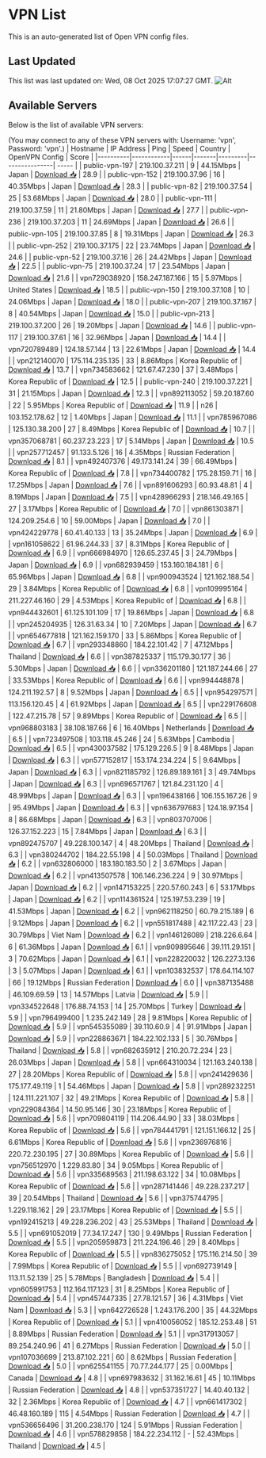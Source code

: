 # VPN List

This is an auto-generated list of Open VPN config files.

## Last Updated

This list was last updated on: Wed, 08 Oct 2025 17:07:27 GMT.
![Alt](https://repobeats.axiom.co/api/embed/186b98318ef1479477931607c1ad7d823f12451f.svg "Repobeats analytics image")

## Available Servers

Below is the list of available VPN servers:

(You may connect to any of these VPN servers with: Username: 'vpn', Password: 'vpn'.)
| Hostname | IP Address | Ping | Speed | Country | OpenVPN Config | Score |
|----------|------------|------|-------|---------|----------------| ----- |
| public-vpn-197 | 219.100.37.211 | 9 | 44.15Mbps | Japan | [Download 📥](./configs/server_0_JP.ovpn) | 28.9 |
| public-vpn-152 | 219.100.37.96 | 16 | 40.35Mbps | Japan | [Download 📥](./configs/server_1_JP.ovpn) | 28.3 |
| public-vpn-82 | 219.100.37.54 | 25 | 53.68Mbps | Japan | [Download 📥](./configs/server_2_JP.ovpn) | 28.0 |
| public-vpn-111 | 219.100.37.59 | 11 | 21.80Mbps | Japan | [Download 📥](./configs/server_3_JP.ovpn) | 27.7 |
| public-vpn-236 | 219.100.37.203 | 11 | 24.69Mbps | Japan | [Download 📥](./configs/server_4_JP.ovpn) | 26.6 |
| public-vpn-105 | 219.100.37.85 | 8 | 19.31Mbps | Japan | [Download 📥](./configs/server_5_JP.ovpn) | 26.3 |
| public-vpn-252 | 219.100.37.175 | 22 | 23.74Mbps | Japan | [Download 📥](./configs/server_6_JP.ovpn) | 24.6 |
| public-vpn-52 | 219.100.37.16 | 26 | 24.42Mbps | Japan | [Download 📥](./configs/server_7_JP.ovpn) | 22.5 |
| public-vpn-75 | 219.100.37.24 | 17 | 23.54Mbps | Japan | [Download 📥](./configs/server_8_JP.ovpn) | 21.6 |
| vpn729038920 | 158.247.187.166 | 15 | 5.97Mbps | United States | [Download 📥](./configs/server_9_US.ovpn) | 18.5 |
| public-vpn-150 | 219.100.37.108 | 10 | 24.06Mbps | Japan | [Download 📥](./configs/server_10_JP.ovpn) | 18.0 |
| public-vpn-207 | 219.100.37.167 | 8 | 40.54Mbps | Japan | [Download 📥](./configs/server_11_JP.ovpn) | 15.0 |
| public-vpn-213 | 219.100.37.200 | 26 | 19.20Mbps | Japan | [Download 📥](./configs/server_12_JP.ovpn) | 14.6 |
| public-vpn-117 | 219.100.37.61 | 16 | 32.96Mbps | Japan | [Download 📥](./configs/server_13_JP.ovpn) | 14.4 |
| vpn720789489 | 124.18.57.144 | 13 | 22.61Mbps | Japan | [Download 📥](./configs/server_14_JP.ovpn) | 14.4 |
| vpn212140070 | 175.114.235.135 | 33 | 8.86Mbps | Korea Republic of | [Download 📥](./configs/server_15_KR.ovpn) | 13.7 |
| vpn734583662 | 121.67.47.230 | 37 | 3.48Mbps | Korea Republic of | [Download 📥](./configs/server_16_KR.ovpn) | 12.5 |
| public-vpn-240 | 219.100.37.221 | 31 | 21.15Mbps | Japan | [Download 📥](./configs/server_17_JP.ovpn) | 12.3 |
| vpn892113052 | 59.20.187.60 | 22 | 5.95Mbps | Korea Republic of | [Download 📥](./configs/server_18_KR.ovpn) | 11.9 |
| n26 | 103.152.178.62 | 12 | 1.40Mbps | Japan | [Download 📥](./configs/server_19_JP.ovpn) | 11.1 |
| vpn785967086 | 125.130.38.200 | 27 | 8.49Mbps | Korea Republic of | [Download 📥](./configs/server_20_KR.ovpn) | 10.7 |
| vpn357068781 | 60.237.23.223 | 17 | 5.14Mbps | Japan | [Download 📥](./configs/server_21_JP.ovpn) | 10.5 |
| vpn257712457 | 91.133.5.126 | 16 | 4.35Mbps | Russian Federation | [Download 📥](./configs/server_22_RU.ovpn) | 8.1 |
| vpn492407376 | 49.173.141.24 | 39 | 66.49Mbps | Korea Republic of | [Download 📥](./configs/server_23_KR.ovpn) | 7.8 |
| vpn734400782 | 175.28.159.71 | 16 | 17.25Mbps | Japan | [Download 📥](./configs/server_24_JP.ovpn) | 7.6 |
| vpn891606293 | 60.93.48.81 | 4 | 8.19Mbps | Japan | [Download 📥](./configs/server_25_JP.ovpn) | 7.5 |
| vpn428966293 | 218.146.49.165 | 27 | 3.17Mbps | Korea Republic of | [Download 📥](./configs/server_26_KR.ovpn) | 7.0 |
| vpn861303871 | 124.209.254.6 | 10 | 59.00Mbps | Japan | [Download 📥](./configs/server_27_JP.ovpn) | 7.0 |
| vpn424229778 | 60.41.40.133 | 13 | 35.24Mbps | Japan | [Download 📥](./configs/server_28_JP.ovpn) | 6.9 |
| vpn161058622 | 61.96.244.33 | 37 | 8.31Mbps | Korea Republic of | [Download 📥](./configs/server_29_KR.ovpn) | 6.9 |
| vpn666984970 | 126.65.237.45 | 3 | 24.79Mbps | Japan | [Download 📥](./configs/server_30_JP.ovpn) | 6.9 |
| vpn682939459 | 153.160.184.181 | 6 | 65.96Mbps | Japan | [Download 📥](./configs/server_31_JP.ovpn) | 6.8 |
| vpn900943524 | 121.162.188.54 | 29 | 3.84Mbps | Korea Republic of | [Download 📥](./configs/server_32_KR.ovpn) | 6.8 |
| vpn109995164 | 211.227.46.160 | 29 | 4.53Mbps | Korea Republic of | [Download 📥](./configs/server_33_KR.ovpn) | 6.8 |
| vpn944432601 | 61.125.101.109 | 17 | 19.86Mbps | Japan | [Download 📥](./configs/server_34_JP.ovpn) | 6.8 |
| vpn245204935 | 126.31.63.34 | 10 | 7.20Mbps | Japan | [Download 📥](./configs/server_35_JP.ovpn) | 6.7 |
| vpn654677818 | 121.162.159.170 | 33 | 5.86Mbps | Korea Republic of | [Download 📥](./configs/server_36_KR.ovpn) | 6.7 |
| vpn293348860 | 184.22.101.42 | 7 | 47.12Mbps | Thailand | [Download 📥](./configs/server_37_TH.ovpn) | 6.6 |
| vpn387825337 | 115.179.30.177 | 36 | 5.30Mbps | Japan | [Download 📥](./configs/server_38_JP.ovpn) | 6.6 |
| vpn336201180 | 121.187.244.66 | 27 | 33.53Mbps | Korea Republic of | [Download 📥](./configs/server_39_KR.ovpn) | 6.6 |
| vpn994448878 | 124.211.192.57 | 8 | 9.52Mbps | Japan | [Download 📥](./configs/server_40_JP.ovpn) | 6.5 |
| vpn954297571 | 113.156.120.45 | 4 | 61.92Mbps | Japan | [Download 📥](./configs/server_41_JP.ovpn) | 6.5 |
| vpn229176608 | 122.47.215.78 | 57 | 9.89Mbps | Korea Republic of | [Download 📥](./configs/server_42_KR.ovpn) | 6.5 |
| vpn968803183 | 38.108.187.66 | 6 | 16.40Mbps | Netherlands | [Download 📥](./configs/server_43_NL.ovpn) | 6.5 |
| vpn723497508 | 103.118.45.246 | 24 | 5.63Mbps | Cambodia | [Download 📥](./configs/server_44_KH.ovpn) | 6.5 |
| vpn430037582 | 175.129.226.5 | 9 | 8.48Mbps | Japan | [Download 📥](./configs/server_45_JP.ovpn) | 6.3 |
| vpn577152817 | 153.174.234.224 | 5 | 9.64Mbps | Japan | [Download 📥](./configs/server_46_JP.ovpn) | 6.3 |
| vpn821185792 | 126.89.189.161 | 3 | 49.74Mbps | Japan | [Download 📥](./configs/server_47_JP.ovpn) | 6.3 |
| vpn696571767 | 121.84.231.120 | 4 | 48.99Mbps | Japan | [Download 📥](./configs/server_48_JP.ovpn) | 6.3 |
| vpn196438166 | 106.155.167.26 | 9 | 95.49Mbps | Japan | [Download 📥](./configs/server_49_JP.ovpn) | 6.3 |
| vpn636797683 | 124.18.97.154 | 8 | 86.68Mbps | Japan | [Download 📥](./configs/server_50_JP.ovpn) | 6.3 |
| vpn803707006 | 126.37.152.223 | 15 | 7.84Mbps | Japan | [Download 📥](./configs/server_51_JP.ovpn) | 6.3 |
| vpn892475707 | 49.228.100.147 | 4 | 48.20Mbps | Thailand | [Download 📥](./configs/server_52_TH.ovpn) | 6.3 |
| vpn380244702 | 184.22.55.198 | 4 | 50.03Mbps | Thailand | [Download 📥](./configs/server_53_TH.ovpn) | 6.2 |
| vpn632806000 | 183.180.183.50 | 2 | 3.67Mbps | Japan | [Download 📥](./configs/server_54_JP.ovpn) | 6.2 |
| vpn413507578 | 106.146.236.224 | 9 | 30.97Mbps | Japan | [Download 📥](./configs/server_55_JP.ovpn) | 6.2 |
| vpn147153225 | 220.57.60.243 | 6 | 53.17Mbps | Japan | [Download 📥](./configs/server_56_JP.ovpn) | 6.2 |
| vpn114361524 | 125.197.53.239 | 19 | 41.53Mbps | Japan | [Download 📥](./configs/server_57_JP.ovpn) | 6.2 |
| vpn962118250 | 60.79.215.189 | 6 | 9.12Mbps | Japan | [Download 📥](./configs/server_58_JP.ovpn) | 6.2 |
| vpn551817488 | 42.117.22.43 | 23 | 30.79Mbps | Viet Nam | [Download 📥](./configs/server_59_VN.ovpn) | 6.2 |
| vpn146126089 | 218.226.6.64 | 6 | 61.36Mbps | Japan | [Download 📥](./configs/server_60_JP.ovpn) | 6.1 |
| vpn909895646 | 39.111.29.151 | 3 | 70.62Mbps | Japan | [Download 📥](./configs/server_61_JP.ovpn) | 6.1 |
| vpn228220032 | 126.227.3.136 | 3 | 5.07Mbps | Japan | [Download 📥](./configs/server_62_JP.ovpn) | 6.1 |
| vpn103832537 | 178.64.114.107 | 66 | 19.12Mbps | Russian Federation | [Download 📥](./configs/server_63_RU.ovpn) | 6.0 |
| vpn387135488 | 46.109.69.59 | 13 | 14.57Mbps | Latvia | [Download 📥](./configs/server_64_LV.ovpn) | 5.9 |
| vpn334522648 | 176.88.74.153 | 14 | 25.70Mbps | Turkey | [Download 📥](./configs/server_65_TR.ovpn) | 5.9 |
| vpn796499400 | 1.235.242.149 | 28 | 9.81Mbps | Korea Republic of | [Download 📥](./configs/server_66_KR.ovpn) | 5.9 |
| vpn545355089 | 39.110.60.9 | 4 | 91.91Mbps | Japan | [Download 📥](./configs/server_67_JP.ovpn) | 5.9 |
| vpn228863671 | 184.22.102.133 | 5 | 30.76Mbps | Thailand | [Download 📥](./configs/server_68_TH.ovpn) | 5.8 |
| vpn682635912 | 210.20.72.234 | 23 | 26.03Mbps | Japan | [Download 📥](./configs/server_69_JP.ovpn) | 5.8 |
| vpn664310034 | 121.163.240.138 | 27 | 28.20Mbps | Korea Republic of | [Download 📥](./configs/server_70_KR.ovpn) | 5.8 |
| vpn241429636 | 175.177.49.119 | 1 | 54.46Mbps | Japan | [Download 📥](./configs/server_71_JP.ovpn) | 5.8 |
| vpn289232251 | 124.111.221.107 | 32 | 49.21Mbps | Korea Republic of | [Download 📥](./configs/server_72_KR.ovpn) | 5.8 |
| vpn229084364 | 14.50.95.146 | 30 | 23.18Mbps | Korea Republic of | [Download 📥](./configs/server_73_KR.ovpn) | 5.6 |
| vpn709804119 | 114.206.44.90 | 33 | 38.03Mbps | Korea Republic of | [Download 📥](./configs/server_74_KR.ovpn) | 5.6 |
| vpn784441791 | 121.151.166.12 | 25 | 6.61Mbps | Korea Republic of | [Download 📥](./configs/server_75_KR.ovpn) | 5.6 |
| vpn236976816 | 220.72.230.195 | 27 | 30.89Mbps | Korea Republic of | [Download 📥](./configs/server_76_KR.ovpn) | 5.6 |
| vpn756512970 | 1.229.83.80 | 34 | 9.05Mbps | Korea Republic of | [Download 📥](./configs/server_77_KR.ovpn) | 5.6 |
| vpn335689563 | 211.198.63.122 | 34 | 10.08Mbps | Korea Republic of | [Download 📥](./configs/server_78_KR.ovpn) | 5.6 |
| vpn287141446 | 49.228.237.217 | 39 | 20.54Mbps | Thailand | [Download 📥](./configs/server_79_TH.ovpn) | 5.6 |
| vpn375744795 | 1.229.118.162 | 29 | 23.17Mbps | Korea Republic of | [Download 📥](./configs/server_80_KR.ovpn) | 5.5 |
| vpn192415213 | 49.228.236.202 | 43 | 25.53Mbps | Thailand | [Download 📥](./configs/server_81_TH.ovpn) | 5.5 |
| vpn691052019 | 77.34.17.247 | 130 | 9.49Mbps | Russian Federation | [Download 📥](./configs/server_82_RU.ovpn) | 5.5 |
| vpn205959873 | 211.224.196.46 | 29 | 8.40Mbps | Korea Republic of | [Download 📥](./configs/server_83_KR.ovpn) | 5.5 |
| vpn836275052 | 175.116.214.50 | 39 | 7.99Mbps | Korea Republic of | [Download 📥](./configs/server_84_KR.ovpn) | 5.5 |
| vpn692739149 | 113.11.52.139 | 25 | 5.78Mbps | Bangladesh | [Download 📥](./configs/server_85_BD.ovpn) | 5.4 |
| vpn605991753 | 112.164.117.123 | 31 | 8.25Mbps | Korea Republic of | [Download 📥](./configs/server_86_KR.ovpn) | 5.4 |
| vpn457447335 | 27.78.121.57 | 36 | 4.31Mbps | Viet Nam | [Download 📥](./configs/server_87_VN.ovpn) | 5.3 |
| vpn642726528 | 1.243.176.200 | 35 | 44.32Mbps | Korea Republic of | [Download 📥](./configs/server_88_KR.ovpn) | 5.1 |
| vpn410056052 | 185.12.253.48 | 51 | 8.89Mbps | Russian Federation | [Download 📥](./configs/server_89_RU.ovpn) | 5.1 |
| vpn317913057 | 89.254.240.96 | 41 | 6.27Mbps | Russian Federation | [Download 📥](./configs/server_90_RU.ovpn) | 5.0 |
| vpn107036699 | 213.87.102.221 | 60 | 8.62Mbps | Russian Federation | [Download 📥](./configs/server_91_RU.ovpn) | 5.0 |
| vpn625541155 | 70.77.244.177 | 25 | 0.00Mbps | Canada | [Download 📥](./configs/server_92_CA.ovpn) | 4.8 |
| vpn697983632 | 31.162.16.61 | 45 | 10.11Mbps | Russian Federation | [Download 📥](./configs/server_93_RU.ovpn) | 4.8 |
| vpn537351727 | 14.40.40.132 | 32 | 2.36Mbps | Korea Republic of | [Download 📥](./configs/server_94_KR.ovpn) | 4.7 |
| vpn661417302 | 46.48.160.189 | 115 | 4.54Mbps | Russian Federation | [Download 📥](./configs/server_95_RU.ovpn) | 4.7 |
| vpn536656496 | 31.200.238.170 | 124 | 5.91Mbps | Russian Federation | [Download 📥](./configs/server_96_RU.ovpn) | 4.6 |
| vpn578829858 | 184.22.234.112 | - | 52.43Mbps | Thailand | [Download 📥](./configs/server_97_TH.ovpn) | 4.5 |
